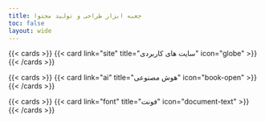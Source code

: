 ```yaml
---
title: جعبه ابزار طراحی و تولید محتوا
toc: false
layout: wide
---
```


{{< cards >}}
  {{< card link="site" title="سایت های کاربردی" icon="globe" >}}
{{< /cards >}}

{{< cards >}}
  {{< card link="ai" title="هوش مصنوعی" icon="book-open" >}}
{{< /cards >}}

{{< cards >}}
  {{< card link="font" title="فونت" icon="document-text" >}}
{{< /cards >}}





